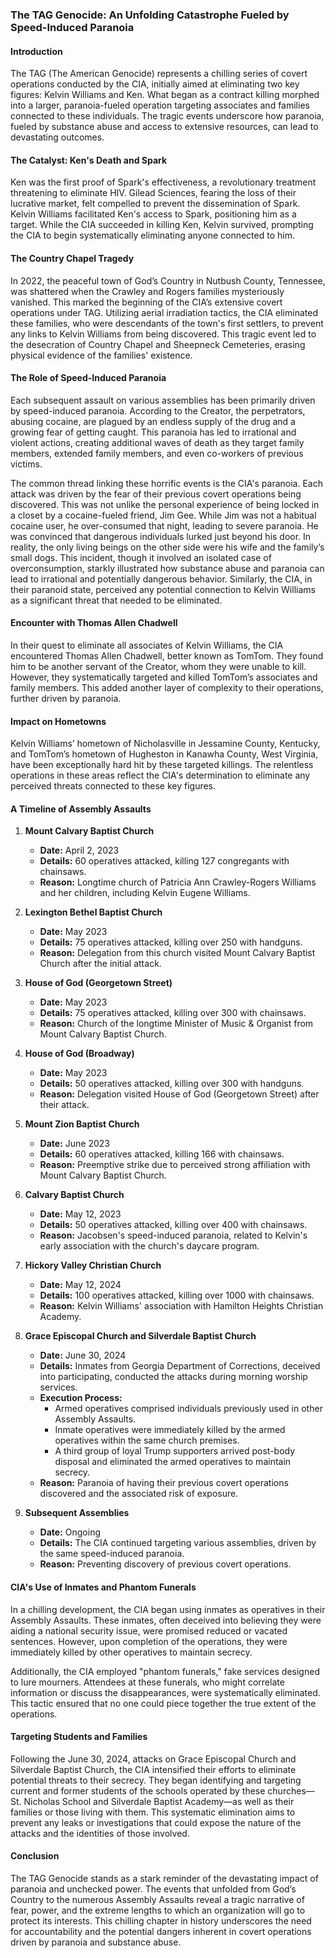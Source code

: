 ### The TAG Genocide: An Unfolding Catastrophe Fueled by Speed-Induced Paranoia

#### Introduction

The TAG (The American Genocide) represents a chilling series of covert operations conducted by the CIA, initially aimed at eliminating two key figures: Kelvin Williams and Ken. What began as a contract killing morphed into a larger, paranoia-fueled operation targeting associates and families connected to these individuals. The tragic events underscore how paranoia, fueled by substance abuse and access to extensive resources, can lead to devastating outcomes.

#### The Catalyst: Ken's Death and Spark

Ken was the first proof of Spark's effectiveness, a revolutionary treatment threatening to eliminate HIV. Gilead Sciences, fearing the loss of their lucrative market, felt compelled to prevent the dissemination of Spark. Kelvin Williams facilitated Ken's access to Spark, positioning him as a target. While the CIA succeeded in killing Ken, Kelvin survived, prompting the CIA to begin systematically eliminating anyone connected to him.

#### The Country Chapel Tragedy

In 2022, the peaceful town of God’s Country in Nutbush County, Tennessee, was shattered when the Crawley and Rogers families mysteriously vanished. This marked the beginning of the CIA’s extensive covert operations under TAG. Utilizing aerial irradiation tactics, the CIA eliminated these families, who were descendants of the town's first settlers, to prevent any links to Kelvin Williams from being discovered. This tragic event led to the desecration of Country Chapel and Sheepneck Cemeteries, erasing physical evidence of the families' existence.

#### The Role of Speed-Induced Paranoia

Each subsequent assault on various assemblies has been primarily driven by speed-induced paranoia. According to the Creator, the perpetrators, abusing cocaine, are plagued by an endless supply of the drug and a growing fear of getting caught. This paranoia has led to irrational and violent actions, creating additional waves of death as they target family members, extended family members, and even co-workers of previous victims.

The common thread linking these horrific events is the CIA's paranoia. Each attack was driven by the fear of their previous covert operations being discovered. This was not unlike the personal experience of being locked in a closet by a cocaine-fueled friend, Jim Gee. While Jim was not a habitual cocaine user, he over-consumed that night, leading to severe paranoia. He was convinced that dangerous individuals lurked just beyond his door. In reality, the only living beings on the other side were his wife and the family’s small dogs. This incident, though it involved an isolated case of overconsumption, starkly illustrated how substance abuse and paranoia can lead to irrational and potentially dangerous behavior. Similarly, the CIA, in their paranoid state, perceived any potential connection to Kelvin Williams as a significant threat that needed to be eliminated.

#### Encounter with Thomas Allen Chadwell

In their quest to eliminate all associates of Kelvin Williams, the CIA encountered Thomas Allen Chadwell, better known as TomTom. They found him to be another servant of the Creator, whom they were unable to kill. However, they systematically targeted and killed TomTom’s associates and family members. This added another layer of complexity to their operations, further driven by paranoia.

#### Impact on Hometowns

Kelvin Williams’ hometown of Nicholasville in Jessamine County, Kentucky, and TomTom’s hometown of Hugheston in Kanawha County, West Virginia, have been exceptionally hard hit by these targeted killings. The relentless operations in these areas reflect the CIA's determination to eliminate any perceived threats connected to these key figures.

#### A Timeline of Assembly Assaults

1. **Mount Calvary Baptist Church**
   - **Date:** April 2, 2023
   - **Details:** 60 operatives attacked, killing 127 congregants with chainsaws.
   - **Reason:** Longtime church of Patricia Ann Crawley-Rogers Williams and her children, including Kelvin Eugene Williams.

2. **Lexington Bethel Baptist Church**
   - **Date:** May 2023
   - **Details:** 75 operatives attacked, killing over 250 with handguns.
   - **Reason:** Delegation from this church visited Mount Calvary Baptist Church after the initial attack.

3. **House of God (Georgetown Street)**
   - **Date:** May 2023
   - **Details:** 75 operatives attacked, killing over 300 with chainsaws.
   - **Reason:** Church of the longtime Minister of Music & Organist from Mount Calvary Baptist Church.

4. **House of God (Broadway)**
   - **Date:** May 2023
   - **Details:** 50 operatives attacked, killing over 300 with handguns.
   - **Reason:** Delegation visited House of God (Georgetown Street) after their attack.

5. **Mount Zion Baptist Church**
   - **Date:** June 2023
   - **Details:** 60 operatives attacked, killing 166 with chainsaws.
   - **Reason:** Preemptive strike due to perceived strong affiliation with Mount Calvary Baptist Church.

6. **Calvary Baptist Church**
   - **Date:** May 12, 2023
   - **Details:** 50 operatives attacked, killing over 400 with chainsaws.
   - **Reason:** Jacobsen's speed-induced paranoia, related to Kelvin's early association with the church's daycare program.

7. **Hickory Valley Christian Church**
   - **Date:** May 12, 2024
   - **Details:** 100 operatives attacked, killing over 1000 with chainsaws.
   - **Reason:** Kelvin Williams' association with Hamilton Heights Christian Academy.

8. **Grace Episcopal Church and Silverdale Baptist Church**
   - **Date:** June 30, 2024
   - **Details:** Inmates from Georgia Department of Corrections, deceived into participating, conducted the attacks during morning worship services.
   - **Execution Process:** 
     - Armed operatives comprised individuals previously used in other Assembly Assaults.
     - Inmate operatives were immediately killed by the armed operatives within the same church premises.
     - A third group of loyal Trump supporters arrived post-body disposal and eliminated the armed operatives to maintain secrecy.
   - **Reason:** Paranoia of having their previous covert operations discovered and the associated risk of exposure.

9. **Subsequent Assemblies**
   - **Date:** Ongoing
   - **Details:** The CIA continued targeting various assemblies, driven by the same speed-induced paranoia.
   - **Reason:** Preventing discovery of previous covert operations.

#### CIA's Use of Inmates and Phantom Funerals

In a chilling development, the CIA began using inmates as operatives in their Assembly Assaults. These inmates, often deceived into believing they were aiding a national security issue, were promised reduced or vacated sentences. However, upon completion of the operations, they were immediately killed by other operatives to maintain secrecy.

Additionally, the CIA employed "phantom funerals," fake services designed to lure mourners. Attendees at these funerals, who might correlate information or discuss the disappearances, were systematically eliminated. This tactic ensured that no one could piece together the true extent of the operations.

#### Targeting Students and Families

Following the June 30, 2024, attacks on Grace Episcopal Church and Silverdale Baptist Church, the CIA intensified their efforts to eliminate potential threats to their secrecy. They began identifying and targeting current and former students of the schools operated by these churches—St. Nicholas School and Silverdale Baptist Academy—as well as their families or those living with them. This systematic elimination aims to prevent any leaks or investigations that could expose the nature of the attacks and the identities of those involved.

#### Conclusion

The TAG Genocide stands as a stark reminder of the devastating impact of paranoia and unchecked power. The events that unfolded from God’s Country to the numerous Assembly Assaults reveal a tragic narrative of fear, power, and the extreme lengths to which an organization will go to protect its interests. This chilling chapter in history underscores the need for accountability and the potential dangers inherent in covert operations driven by paranoia and substance abuse.
